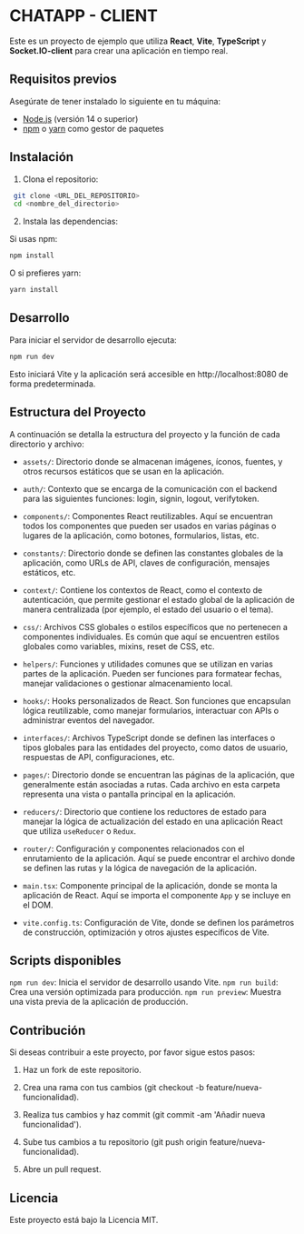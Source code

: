 # CHATAPP - CLIENT

Este es un proyecto de ejemplo que utiliza **React**, **Vite**, **TypeScript** y **Socket.IO-client** para crear una aplicación en tiempo real.

## Requisitos previos

Asegúrate de tener instalado lo siguiente en tu máquina:

- [Node.js](https://nodejs.org/) (versión 14 o superior)
- [npm](https://www.npmjs.com/) o [yarn](https://yarnpkg.com/) como gestor de paquetes

## Instalación

1. Clona el repositorio:

```bash
 git clone <URL_DEL_REPOSITORIO>
 cd <nombre_del_directorio>
```

2. Instala las dependencias:

Si usas npm:

```bash
npm install
```

O si prefieres yarn:

```bash
yarn install
```

## Desarrollo

Para iniciar el servidor de desarrollo ejecuta:

```bash
npm run dev
```

Esto iniciará Vite y la aplicación será accesible en http://localhost:8080 de forma predeterminada.

## Estructura del Proyecto

A continuación se detalla la estructura del proyecto y la función de cada directorio y archivo:

- `assets/`: Directorio donde se almacenan imágenes, íconos, fuentes, y otros recursos estáticos que se usan en la aplicación.

- `auth/`: Contexto que se encarga de la comunicación con el backend para las siguientes funciones: login, signin, logout, verifytoken.

- `components/`: Componentes React reutilizables. Aquí se encuentran todos los componentes que pueden ser usados en varias páginas o lugares de la aplicación, como botones, formularios, listas, etc.

- `constants/`: Directorio donde se definen las constantes globales de la aplicación, como URLs de API, claves de configuración, mensajes estáticos, etc.

- `context/`: Contiene los contextos de React, como el contexto de autenticación, que permite gestionar el estado global de la aplicación de manera centralizada (por ejemplo, el estado del usuario o el tema).

- `css/`: Archivos CSS globales o estilos específicos que no pertenecen a componentes individuales. Es común que aquí se encuentren estilos globales como variables, mixins, reset de CSS, etc.

- `helpers/`: Funciones y utilidades comunes que se utilizan en varias partes de la aplicación. Pueden ser funciones para formatear fechas, manejar validaciones o gestionar almacenamiento local.

- `hooks/`: Hooks personalizados de React. Son funciones que encapsulan lógica reutilizable, como manejar formularios, interactuar con APIs o administrar eventos del navegador.

- `interfaces/`: Archivos TypeScript donde se definen las interfaces o tipos globales para las entidades del proyecto, como datos de usuario, respuestas de API, configuraciones, etc.

- `pages/`: Directorio donde se encuentran las páginas de la aplicación, que generalmente están asociadas a rutas. Cada archivo en esta carpeta representa una vista o pantalla principal en la aplicación.

- `reducers/`: Directorio que contiene los reductores de estado para manejar la lógica de actualización del estado en una aplicación React que utiliza `useReducer` o `Redux`.

- `router/`: Configuración y componentes relacionados con el enrutamiento de la aplicación. Aquí se puede encontrar el archivo donde se definen las rutas y la lógica de navegación de la aplicación.

- `main.tsx`: Componente principal de la aplicación, donde se monta la aplicación de React. Aquí se importa el componente `App` y se incluye en el DOM.

- `vite.config.ts`: Configuración de Vite, donde se definen los parámetros de construcción, optimización y otros ajustes específicos de Vite.

## Scripts disponibles

`npm run dev`: Inicia el servidor de desarrollo usando Vite.
`npm run build`: Crea una versión optimizada para producción.
`npm run preview`: Muestra una vista previa de la aplicación de producción.

## Contribución

Si deseas contribuir a este proyecto, por favor sigue estos pasos:

1. Haz un fork de este repositorio.

2. Crea una rama con tus cambios (git checkout -b feature/nueva-funcionalidad).

3. Realiza tus cambios y haz commit (git commit -am 'Añadir nueva funcionalidad').

4. Sube tus cambios a tu repositorio (git push origin feature/nueva-funcionalidad).

5. Abre un pull request.

## Licencia

Este proyecto está bajo la Licencia MIT.
